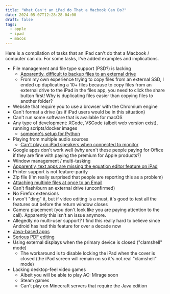 ```yaml
---
title: "What Can't an iPad do That a Macbook Can Do?"
date: 2024-05-07T12:28:28-04:00
draft: false
tags:
  - apple
  - ipad
  - macos
---
```


Here is a compilation of tasks that an iPad can't do that a Macbook / computer can do. For some tasks, I've added examples and implications.

* File management and file type support (PSD?) is lacking
  * [Apparently, difficult to backup files to an external drive](https://www.reddit.com/r/ipad/comments/11kavgf/comment/jb69nvd/)
  * From my own experience trying to copy files from an external SSD, I ended up duplicating a 10+ files because to copy files from an external drive to the iPad in the files app, you need to click the share button first! Why is duplicating files easier than copying files to another folder?
* Website that require you to use a browser with the Chromium engine
* Can't format a drive (as if iPad users would be in this situation)
* Can't run some software that is available for macOS
* Any type of development: XCode, VSCode (albeit web version exist), running scripts/docker images
  * [someone's setup for Python](https://www.reddit.com/r/ipad/comments/11kavgf/comment/jb9wbd9/)
* Playing from multiple audio sources
  * [Can't play on iPad speakers when connected to monitor](https://www.reddit.com/r/ipad/comments/1106m1x/comment/j87tdyv/)
* Google apps don't work well (why aren't these people paying for Office if they are fine with paying the premium for Apple products?)
* Window management / multi-tasking
* [Apparently, text apps are missing the equation editor feature on iPad](https://www.reddit.com/r/ipad/comments/11kavgf/comment/jb6scqn/)
* Printer support is not feature-parity
* Zip file (I'm really surprised that people are reporting this as a problem)
* [Attaching multiple files at once to an Email](https://www.reddit.com/r/ipad/comments/11kavgf/comment/jbcffge/)
* Can't flash/burn an external drive (unconfirmed)
* No Firefox extensions
* I won't "ding" it, but if video editing is a must, it's good to test all the features out before the return window closes
* Camera placement (you don't look like you are paying attention to the call). Apparently this isn't an issue anymore.
* Allegedly no multi-user support? I find this really hard to believe since Android has had this feature for over a decade now
* [Java-based apps](https://www.reddit.com/r/ipad/comments/1106m1x/comment/j87zl55/)
* [Serious PDF editing](https://www.reddit.com/r/ipad/comments/1106m1x/comment/j88gdg3/)
* Using external displays when the primary device is closed ("clamshell" mode)
  * The workaround is to disable locking the iPad when the cover is closed (the iPad screen will remain on so it's not real "clamshell" mode)
* Lacking desktop-feel video games
  * Albeit you will be able to play AC: Mirage soon
  * Steam games
  * Can't play on Minecraft servers that require the Java edition
